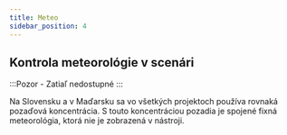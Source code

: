```yaml
---
title: Meteo
sidebar_position: 4
---
```


## Kontrola meteorológie v scenári

:::Pozor - Zatiaľ nedostupné
:::

Na Slovensku a v Maďarsku sa vo všetkých projektoch používa rovnaká pozaďová koncentrácia. S touto koncentráciou pozadia je spojené fixná meteorológia, ktorá nie je zobrazená v nástroji.


